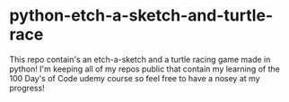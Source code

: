 # python-etch-a-sketch-and-turtle-race

This repo contain's an etch-a-sketch and a turtle racing game made in python! I'm keeping all of my repos public that contain my learning of the 100 Day's of Code udemy course so feel free to have a nosey at my progress!
